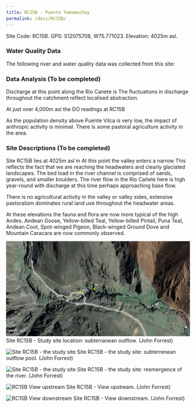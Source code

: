 ```yaml
---
title: RC15B - Puente Yamomachay
permalink: /docs/RC15B/
---
```



Site Code: RC15B.  GPS: S12075708, W75.771023. Elevation: 4025m asl.


### Water Quality Data

The following river and water quality data was collected from this site:


### Data Analysis  (To be completed)
Discharge at this point along the Rio Canete is 
The fluctuations in discharge throughout the catchment reflect localised abstraction. 

At just over 4,000m asl the DO readings at RC15B 

As the population density above Puente Vilca is very low, the impact of anthropic activity is minimal. There is some pastoral agriculture activity in the area. 

  
### Site Descriptions  (To be completed)
Site RC15B lies at 4025m asl in 
At this point the valley enters a narrow 
This reflects the fact that we are reaching the headwaters and clearly glaciated landscapes.
The bed load in the river channel is comprised of sands, gravels, and smaller boulders. 
The river flow in the Rio Cañete here is high year-round with discharge at this time perhaps approaching base flow. 

There is no agricultural activity in the valley or valley sides, extensive pastoralism dominates rural land use throughout the headwater areas.

At these elevations the fauna and flora are now more typical of the high Andes. Andean Goose, Yellow-billed Teal, Yellow-billed Pintail, Puna Teal, Andean Coot, Spot-winged Pigeon, Black-winged Ground Dove and Mountain Caracara are now commonly observed.  


![RC15B View upstream](/assets/SiteDescriptions/RC15/RC15BPuenteYamomachay.jpg)
Site RC15B - Study site location: subterranean outflow. (John Forrest)


![Site RC15B - the study site](/assets/SiteDescriptions/RC15/RC15BStudysite.JPG)
Site RC15B - the study site: subterrenean outflow pool. (John Forrest)


![Site RC15B - the study site](/assets/SiteDescriptions/RC15/RC15BRiverreemergence.JPG)
Site RC15B - the study site: reemergence of the river. (John Forrest)


![RC15B View upstream](/assets/SiteDescriptions/RC15/RC15BViewupstream.JPG)
Site RC15B - View upstream. (John Forrest)


![RC15B View downstream](/assets/SiteDescriptions/RC15/RC15BViewdownstream.JPG)
Site RC15B - View downstream. (John Forrest)

